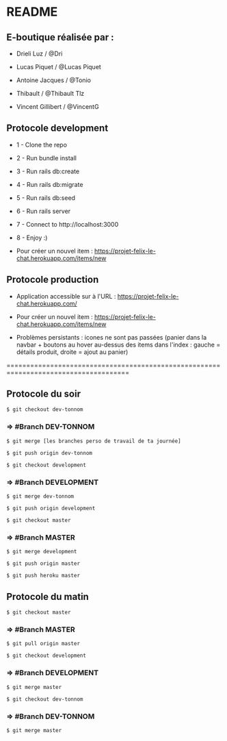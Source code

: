 # README

##  E-boutique réalisée par :

* Drieli Luz / @Dri

* Lucas Piquet / @Lucas Piquet

* Antoine Jacques / @Tonio

* Thibault  / @Thibault Tlz

* Vincent Gillibert / @VincentG



## Protocole development

* 1 - Clone the repo
* 2 - Run bundle install
* 3 - Run rails db:create
* 4 - Run rails db:migrate
* 5 - Run rails db:seed
* 6 - Run rails server
* 7 - Connect to http://localhost:3000
* 8 - Enjoy :)

* Pour créer un nouvel item : https://projet-felix-le-chat.herokuapp.com/items/new


## Protocole production

* Application accessible sur à l'URL : https://projet-felix-le-chat.herokuapp.com/
* Pour créer un nouvel item : https://projet-felix-le-chat.herokuapp.com/items/new

* Problèmes persistants : icones ne sont pas passées (panier dans la navbar + boutons au hover au-dessus des items dans l'index : gauche = détails produit, droite = ajout au panier)



=====================================================================================


## Protocole du soir 

```
$ git checkout dev-tonnom
```

 ### => #Branch DEV-TONNOM
```
$ git merge [les branches perso de travail de ta journée]
```
```
$ git push origin dev-tonnom
```
```
$ git checkout development
```

### => #Branch DEVELOPMENT
```
$ git merge dev-tonnom
```
```
$ git push origin development
```
```
$ git checkout master
```

### => #Branch MASTER
```
$ git merge development
```
```
$ git push origin master
```
```
$ git push heroku master
```

## Protocole du matin  

```
$ git checkout master
```

### => #Branch MASTER  
```
$ git pull origin master
```
```
$ git checkout development
```

### => #Branch DEVELOPMENT 
```
$ git merge master
```
```
$ git checkout dev-tonnom
```

### => #Branch DEV-TONNOM
```
$ git merge master
```
